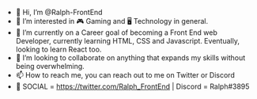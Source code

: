 - 👋 Hi, I’m @Ralph-FrontEnd
- 👀 I’m interested in 🎮 Gaming and 🖥️ Technology in general.
- 🌱 I’m currently on a Career goal of becoming a Front End web Developer, currently learning HTML, CSS and Javascript. Eventually, looking to learn React too.
- 💞️ I’m looking to collaborate on anything that expands my skills without being overwhelming.
- 📫 How to reach me, you can reach out to me on Twitter or Discord 
- 💬 SOCIAL = https://twitter.com/Ralph_FrontEnd | Discord = Ralph#3895

<!---
Ralph-FrontEnd/Ralph-FrontEnd is a ✨ special ✨ repository because its `README.md` (this file) appears on your GitHub profile.
You can click the Preview link to take a look at your changes.
--->
